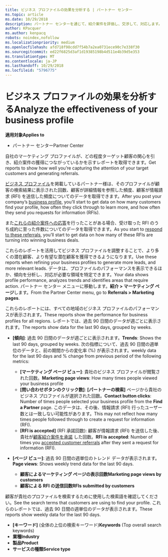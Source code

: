 ```yaml
---
title: ビジネス プロファイルの効果を分析する | パートナー センター
ms.topic: article
ms.date: 10/29/2018
description: パートナー センターを通じて、紹介案件を評価し、交渉して、対応します。
author: KPacquer
ms.author: kenpacq
robots: noindex,nofollow
ms.localizationpriority: medium
ms.openlocfilehash: afd718f98cdd7f54b7a2ea0731ece90c7e338f30
ms.sourcegitcommit: ed22f6825d3af1d19385198b4d511e4b39d5e353
ms.translationtype: MT
ms.contentlocale: ja-JP
ms.lasthandoff: 10/29/2018
ms.locfileid: "5796775"
---
```

# <a name="analyze-the-effectiveness-of-your-business-profile"></a><span data-ttu-id="f1800-103">ビジネス プロファイルの効果を分析する</span><span class="sxs-lookup"><span data-stu-id="f1800-103">Analyze the effectiveness of your business profile</span></span>
<!-- 
https://go.microsoft.com/fwlink/?linkid=849120
-->

**<span data-ttu-id="f1800-104">適用対象</span><span class="sxs-lookup"><span data-stu-id="f1800-104">Applies to</span></span>**

-  <span data-ttu-id="f1800-105">パートナー センター</span><span class="sxs-lookup"><span data-stu-id="f1800-105">Partner Center</span></span>

<span data-ttu-id="f1800-106">自社のマーケティング プロファイルが、どの程度ターゲット顧客の関心を引き、紹介案件の獲得につながっているかを示すレポートを取得できます。</span><span class="sxs-lookup"><span data-stu-id="f1800-106">Get reports to show how well you’re capturing the attention of your target customers and generating referrals.</span></span>

<span data-ttu-id="f1800-107">[ビジネス プロファイル](create-a-marketing-profile.md)を掲載しているパートナー様は、そのプロファイルが顧客の検索結果に表示された回数、顧客が詳細情報を参照した頻度、顧客が情報請求 (RFI) を送信した頻度についてのデータを取得できます。</span><span class="sxs-lookup"><span data-stu-id="f1800-107">After you post your company’s [business profile](create-a-marketing-profile.md), you’ll start to get data on how many customers find your profile, how often they click through to learn more, and how often they send you requests for information (RFIs).</span></span> 

<span data-ttu-id="f1800-108">また[これらの紹介案件への応答](responding-to-referrals.md)を行ったことがある場合、受け取った RFI のうち成約に至った件数についてのデータを取得できます。</span><span class="sxs-lookup"><span data-stu-id="f1800-108">As you start to [respond to these referrals](responding-to-referrals.md), you’ll start to get data on how many of these RFIs are turning into winning business deals.</span></span>

<span data-ttu-id="f1800-109">これらのレポートを活用してビジネス プロファイルを調整することで、より多くの潜在顧客、より有望な潜在顧客を獲得できるようになります。</span><span class="sxs-lookup"><span data-stu-id="f1800-109">Use these reports when refining your business profiles to generate more leads, and more relevant leads.</span></span> <span data-ttu-id="f1800-110">データは、プロファイルのパフォーマンスを表示できるほか、傾向を分析し、対応が必要な領域を特定できます。</span><span class="sxs-lookup"><span data-stu-id="f1800-110">Your data shows profile performance, analyzes trends and identifies areas that require action.</span></span> <span data-ttu-id="f1800-111">パートナー センター メニューに移動します。**紹介 > マーケティング ページ**します。</span><span class="sxs-lookup"><span data-stu-id="f1800-111">From the Partner Center menu, go to **Referrals > Marketing pages**.</span></span>

<span data-ttu-id="f1800-112">これらのレポートには、すべての地域のビジネス プロファイルのパフォーマンスが表示されます。</span><span class="sxs-lookup"><span data-stu-id="f1800-112">These reports show the performance for business profiles for all regions.</span></span> <span data-ttu-id="f1800-113">レポートでは、過去 90 日間のデータが週ごとに表示されます。</span><span class="sxs-lookup"><span data-stu-id="f1800-113">The reports show data for the last 90 days, grouped by weeks.</span></span>

*  <span data-ttu-id="f1800-114">**[傾向]**: 過去 90 日間のデータが週ごとに表示されます。</span><span class="sxs-lookup"><span data-stu-id="f1800-114">**Trends**: Shows the last 90 days, grouped by weeks.</span></span> <span data-ttu-id="f1800-115">次の指標について、過去 90 日間の週単位のデータと、前の期間からの変化率 (%) が表示されます。</span><span class="sxs-lookup"><span data-stu-id="f1800-115">weekly data for the last 90 days and % change from previous period of the following metrics:</span></span>

   * <span data-ttu-id="f1800-116">**[マーケティング ページ ビュー]**: 貴社のビジネス プロファイルが閲覧された回数。</span><span class="sxs-lookup"><span data-stu-id="f1800-116">**Marketing page views**: How many times people viewed your business profile</span></span>
   * <span data-ttu-id="f1800-117">**[問い合わせボタンのクリック数]**: **[パートナーの検索]** ページから貴社のビジネス プロファイルが選択された回数。</span><span class="sxs-lookup"><span data-stu-id="f1800-117">**Contact button clicks**: Number of times people selected your business profile from the **Find a Partner** page.</span></span> <span data-ttu-id="f1800-118">このデータは、その後、情報請求 (RFI) 行ったユーザー数とは一致しない可能性があります。</span><span class="sxs-lookup"><span data-stu-id="f1800-118">This may not reflect how many times people followed through to create a request for information (RFI).</span></span>
   * <span data-ttu-id="f1800-119">**[RFI is accepted]** (RFI 承諾回数): 顧客が情報請求 (RFI) を送信した後、貴社が[顧客紹介案件を承諾](responding-to-referrals.md) した回数。</span><span class="sxs-lookup"><span data-stu-id="f1800-119">**RFI is accepted**: Number of times you [accepted customer referrals](responding-to-referrals.md) after they sent a request for information (RFI).</span></span>


*  <span data-ttu-id="f1800-120">**[ページ ビュー]**: 過去 90 日間の週単位のトレンド データが表示されます。</span><span class="sxs-lookup"><span data-stu-id="f1800-120">**Page views**: Shows weekly trend data for the last 90 days.</span></span>
   *  **<span data-ttu-id="f1800-121">顧客によるマーケティング ページの表示回数</span><span class="sxs-lookup"><span data-stu-id="f1800-121">Marketing page views by customers</span></span>**
   *  **<span data-ttu-id="f1800-122">顧客による RFI の送信回数</span><span class="sxs-lookup"><span data-stu-id="f1800-122">RFIs submitted by customers</span></span>**

<span data-ttu-id="f1800-123">顧客が貴社のプロファイルを検索するために使用した検索語を確認してください。</span><span class="sxs-lookup"><span data-stu-id="f1800-123">See the search terms that customers are using to find your profile.</span></span> <span data-ttu-id="f1800-124">これらのレポートでは、過去 90 日間の週単位のデータが表示されます。</span><span class="sxs-lookup"><span data-stu-id="f1800-124">These reports show weekly data for the last 90 days.</span></span>

*  <span data-ttu-id="f1800-125">**[キーワード]** (全体の上位の検索キーワード)</span><span class="sxs-lookup"><span data-stu-id="f1800-125">**Keywords** (Top overall search keywords)</span></span> 
*  **<span data-ttu-id="f1800-126">業種</span><span class="sxs-lookup"><span data-stu-id="f1800-126">Industry</span></span>**
*  **<span data-ttu-id="f1800-127">製品</span><span class="sxs-lookup"><span data-stu-id="f1800-127">Product</span></span>**
*  **<span data-ttu-id="f1800-128">サービスの種類</span><span class="sxs-lookup"><span data-stu-id="f1800-128">Service type</span></span>**

